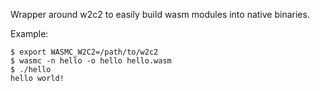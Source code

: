 Wrapper around w2c2 to easily build wasm modules into native binaries.

Example:

```
$ export WASMC_W2C2=/path/to/w2c2
$ wasmc -n hello -o hello hello.wasm
$ ./hello
hello world!
```
